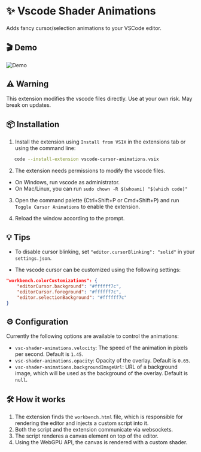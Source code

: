 # ✨ Vscode Shader Animations

Adds fancy cursor/selection animations to your VSCode editor.

## 🎬 Demo

![Demo](./demo/2025-04-09-181753.gif)

## ⚠️ Warning

This extension modifies the vscode files directly. Use at your own risk. May break on updates.

## 📦 Installation

1. Install the extension using `Install from VSIX` in the extensions tab or using the command line:

```bash
   code --install-extension vscode-cursor-animations.vsix
```

2. The extension needs permissions to modify the vscode files.

- On Windows, run vscode as administrator.
- On Mac/Linux, you can run `sudo chown -R $(whoami) "$(which code)"`

3. Open the command palette (Ctrl+Shift+P or Cmd+Shift+P) and run `Toggle Cursor Animations` to enable the extension.

4. Reload the window according to the prompt.

## 💡 Tips

- To disable cursor blinking, set `"editor.cursorBlinking": "solid"` in your `settings.json`.

- The vscode cursor can be customized using the following settings:

```json
"workbench.colorCustomizations": {
    "editorCursor.background": "#ffffff7c",
    "editorCursor.foreground": "#ffffff7c",
    "editor.selectionBackground": "#ffffff7c"
}
```

## ⚙️ Configuration

Currently the following options are available to control the animations:

- `vsc-shader-animations.velocity`: The speed of the animation in pixels per second. Default is `1.45`.
- `vsc-shader-animations.opacity`: Opacity of the overlay. Default is `0.65`.
- `vsc-shader-animations.backgroundImageUrl`: URL of a background image, which will be used as the background of the overlay. Default is `null`.

## 🛠️ How it works

1. The extension finds the `workbench.html` file, which is responsible for rendering the editor and injects a custom script into it.
2. Both the script and the extension communicate via websockets.
3. The script renderes a canvas element on top of the editor.
4. Using the WebGPU API, the canvas is rendered with a custom shader.
